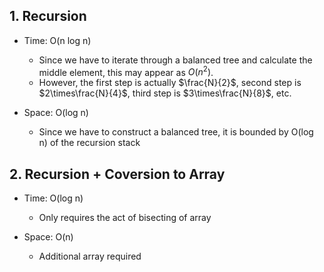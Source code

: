 ## 1. Recursion

- Time: O(n log n)
    - Since we have to iterate through a balanced tree and calculate the middle element, this may appear as $O(n^2)$.
    - However, the first step is actually $\frac{N}{2}$, second step is $2\times\frac{N}{4}$, third step is $3\times\frac{N}{8}$, etc.
    
- Space: O(log n)
    - Since we have to construct a balanced tree, it is bounded by O(log n) of the recursion stack

## 2. Recursion + Coversion to Array

- Time: O(log n)
    - Only requires the act of bisecting of array

- Space: O(n)
    - Additional array required